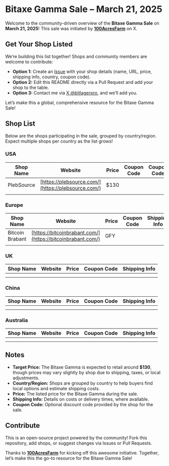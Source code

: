 # Bitaxe Gamma Sale – March 21, 2025

Welcome to the community-driven overview of the **Bitaxe Gamma Sale** on **March 21, 2025**! This sale was initiated by **[100AcresFarm](https://x.com/100AcresFarm)** on X.

## Get Your Shop Listed
We’re building this list together! Shops and community members are welcome to contribute:
- **Option 1:** Create an [Issue](https://github.com/thisdev/BitaxeGammaSale/issues) with your shop details (name, URL, price, shipping info, country, coupon code).
- **Option 2:** Edit this README directly via a Pull Request and add your shop to the table.
- **Option 3:** Contact me via [X @bitlagerpro](https://x.com/BitlagerPro), and we’ll add you.

Let’s make this a global, comprehensive resource for the Bitaxe Gamma Sale!

## Shop List
Below are the shops participating in the sale, grouped by country/region. Expect multiple shops per country as the list grows!

### USA
| Shop Name         | Website                    | Price       | Coupon Code         | Coupon Code |
|-------------------|----------------------------|-------------|-----------------------|-------------|
| PlebSource        | [https://plebsource.com/](https://plebsource.com/) | $130 |         |             |
|                   |                            |             |                       |             |

### Europe
| Shop Name         | Website                    | Price       | Coupon Code         | Shipping Info |
|-------------------|----------------------------|-------------|-----------------------|-------------|
| Bitcoin Brabant   | [https://bitcoinbrabant.com/](https://bitcoinbrabant.com/) |   GFY   |                  |             |
|                   |                            |             |                       |             |

### UK
| Shop Name         | Website                    | Price       | Coupon Code         | Shipping Info |
|-------------------|----------------------------|-------------|-----------------------|-------------|
|                   |                            |             |                       |             |
|                   |                            |             |                       |             |

### China
| Shop Name         | Website                    | Price       | Coupon Code         | Shipping Info |
|-------------------|----------------------------|-------------|-----------------------|-------------|
|                   |                            |             |                       |             |
|                   |                            |             |                       |             |

### Australia
| Shop Name         | Website                    | Price       | Coupon Code         | Shipping Info |
|-------------------|----------------------------|-------------|-----------------------|-------------|
|                   |                            |             |                       |             |
|                   |                            |             |                       |             |

## Notes
- **Target Price:** The Bitaxe Gamma is expected to retail around **$130**, though prices may vary slightly by shop due to shipping, taxes, or local adjustments.
- **Country/Region:** Shops are grouped by country to help buyers find local options and estimate shipping costs.
- **Price:** The listed price for the Bitaxe Gamma during the sale.
- **Shipping Info:** Details on costs or delivery times, where available.
- **Coupon Code:** Optional discount code provided by the shop for the sale.

## Contribute
This is an open-source project powered by the community! Fork this repository, add shops, or suggest changes via Issues or Pull Requests.

Thanks to **[100AcresFarm](https://x.com/100AcresFarm)** for kicking off this awesome initiative. Together, let’s make this the go-to resource for the Bitaxe Gamma Sale!
